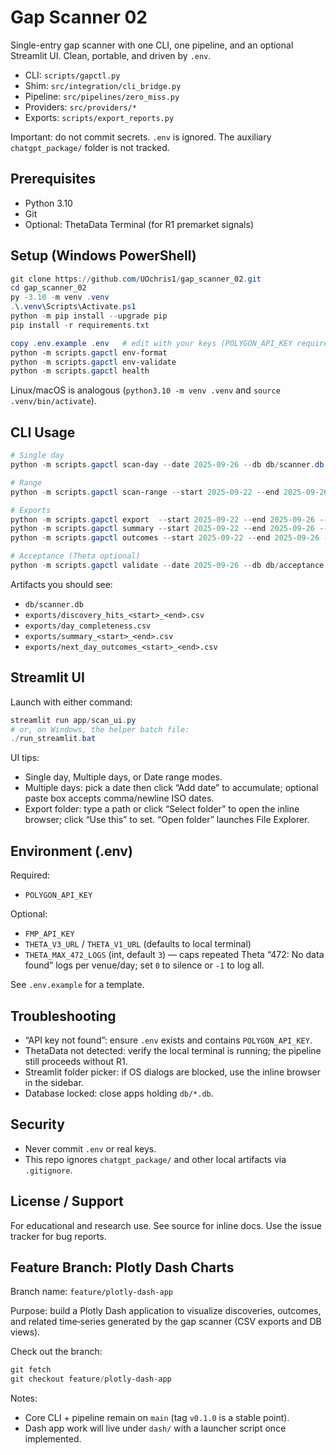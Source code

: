 # Gap Scanner 02

Single-entry gap scanner with one CLI, one pipeline, and an optional Streamlit UI. Clean, portable, and driven by `.env`.

- CLI: `scripts/gapctl.py`
- Shim: `src/integration/cli_bridge.py`
- Pipeline: `src/pipelines/zero_miss.py`
- Providers: `src/providers/*`
- Exports: `scripts/export_reports.py`

Important: do not commit secrets. `.env` is ignored. The auxiliary `chatgpt_package/` folder is not tracked.

## Prerequisites

- Python 3.10
- Git
- Optional: ThetaData Terminal (for R1 premarket signals)

## Setup (Windows PowerShell)

```powershell
git clone https://github.com/UOchris1/gap_scanner_02.git
cd gap_scanner_02
py -3.10 -m venv .venv
.\.venv\Scripts\Activate.ps1
python -m pip install --upgrade pip
pip install -r requirements.txt

copy .env.example .env   # edit with your keys (POLYGON_API_KEY required)
python -m scripts.gapctl env-format
python -m scripts.gapctl env-validate
python -m scripts.gapctl health
```

Linux/macOS is analogous (`python3.10 -m venv .venv` and `source .venv/bin/activate`).

## CLI Usage

```powershell
# Single day
python -m scripts.gapctl scan-day --date 2025-09-26 --db db/scanner.db

# Range
python -m scripts.gapctl scan-range --start 2025-09-22 --end 2025-09-26 --db db/scanner.db

# Exports
python -m scripts.gapctl export  --start 2025-09-22 --end 2025-09-26 --db db/scanner.db --out exports
python -m scripts.gapctl summary --start 2025-09-22 --end 2025-09-26 --db db/scanner.db --out exports
python -m scripts.gapctl outcomes --start 2025-09-22 --end 2025-09-26 --db db/scanner.db --out exports

# Acceptance (Theta optional)
python -m scripts.gapctl validate --date 2025-09-26 --db db/acceptance.db
```

Artifacts you should see:

- `db/scanner.db`
- `exports/discovery_hits_<start>_<end>.csv`
- `exports/day_completeness.csv`
- `exports/summary_<start>_<end>.csv`
- `exports/next_day_outcomes_<start>_<end>.csv`

## Streamlit UI

Launch with either command:

```powershell
streamlit run app/scan_ui.py
# or, on Windows, the helper batch file:
./run_streamlit.bat
```

UI tips:

- Single day, Multiple days, or Date range modes.
- Multiple days: pick a date then click “Add date” to accumulate; optional paste box accepts comma/newline ISO dates.
- Export folder: type a path or click “Select folder” to open the inline browser; click “Use this” to set. “Open folder” launches File Explorer.

## Environment (.env)

Required:

- `POLYGON_API_KEY`

Optional:

- `FMP_API_KEY`
- `THETA_V3_URL` / `THETA_V1_URL` (defaults to local terminal)
- `THETA_MAX_472_LOGS` (int, default `3`) — caps repeated Theta “472: No data found” logs per venue/day; set `0` to silence or `-1` to log all.

See `.env.example` for a template.

## Troubleshooting

- “API key not found”: ensure `.env` exists and contains `POLYGON_API_KEY`.
- ThetaData not detected: verify the local terminal is running; the pipeline still proceeds without R1.
- Streamlit folder picker: if OS dialogs are blocked, use the inline browser in the sidebar.
- Database locked: close apps holding `db/*.db`.

## Security

- Never commit `.env` or real keys.
- This repo ignores `chatgpt_package/` and other local artifacts via `.gitignore`.

## License / Support

For educational and research use. See source for inline docs. Use the issue tracker for bug reports.

## Feature Branch: Plotly Dash Charts

Branch name: `feature/plotly-dash-app`

Purpose: build a Plotly Dash application to visualize discoveries, outcomes, and related time‑series generated by the gap scanner (CSV exports and DB views).

Check out the branch:

```powershell
git fetch
git checkout feature/plotly-dash-app
```

Notes:

- Core CLI + pipeline remain on `main` (tag `v0.1.0` is a stable point).
- Dash app work will live under `dash/` with a launcher script once implemented.

